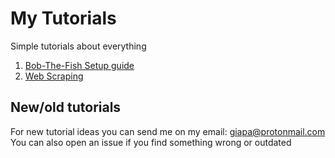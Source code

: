 # My Tutorials

Simple tutorials about everything

1. [Bob-The-Fish Setup guide](https://github.com/Giapa/Tutorials/tree/master/Bob-The-Fish-Setup)
2. [Web Scraping](https://github.com/Giapa/Tutorials/tree/master/Web-Scraping-Basics)

## New/old tutorials
For new tutorial ideas you can send me on my email: giapa@protonmail.com
You can also open an issue if you find something wrong or outdated
